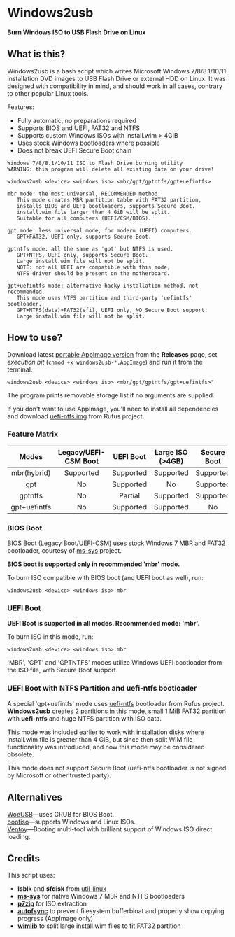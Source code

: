 # Windows2usb
**Burn Windows ISO to USB Flash Drive on Linux**

## What is this?

Windows2usb is a bash script which writes Microsoft Windows 7/8/8.1/10/11 installation DVD images to USB Flash Drive or external HDD on Linux. It was designed with compatibility in mind, and should work in all cases, contrary to other popular Linux tools.

Features:

* Fully automatic, no preparations required
* Supports BIOS and UEFI, FAT32 and NTFS
* Supports custom Windows ISOs with install.wim > 4GiB
* Uses stock Windows bootloaders where possible
* Does not break UEFI Secure Boot chain

```
Windows 7/8/8.1/10/11 ISO to Flash Drive burning utility
WARNING: this program will delete all existing data on your drive!

windows2usb <device> <windows iso> <mbr/gpt/gptntfs/gpt+uefintfs>

mbr mode: the most universal, RECOMMENDED method.
   This mode creates MBR partition table with FAT32 partition,
   installs BIOS and UEFI bootloaders, supports Secure Boot.
   install.wim file larger than 4 GiB will be split.
   Suitable for all computers (UEFI/CSM/BIOS).

gpt mode: less universal mode, for modern (UEFI) computers.
   GPT+FAT32, UEFI only, supports Secure Boot.

gptntfs mode: all the same as 'gpt' but NTFS is used.
   GPT+NTFS, UEFI only, supports Secure Boot.
   Large install.wim file will not be split.
   NOTE: not all UEFI are compatible with this mode,
   NTFS driver should be present on the motherboard.

gpt+uefintfs mode: alternative hacky installation method, not recommended.
   This mode uses NTFS partition and third-party 'uefintfs' bootloader.
   GPT+NTFS(data)+FAT32(efi), UEFI only, NO Secure Boot support.
   Large install.wim file will not be split.
```

## How to use?

Download latest [portable AppImage version](https://github.com/ValdikSS/windows2usb/releases) from the **Releases** page, set *execution bit* (`chmod +x windows2usb-*.AppImage`) and run it from the terminal.

`windows2usb <device> <windows iso> <mbr/gpt/gptntfs/gpt+uefintfs>"`

The program prints removable storage list if no arguments are supplied.

If you don't want to use AppImage, you'll need to install all dependencies and download [uefi-ntfs.img](https://github.com/pbatard/rufus/tree/master/res/uefi) from Rufus project.

### Feature Matrix

|Modes|Legacy/UEFI-CSM Boot|UEFI Boot|Large ISO (>4GB)|Secure Boot|
|:---:|:---:|:---:|:---:|:---:|
|mbr(hybrid)|Supported|Supported|Supported|Supported|
|gpt|No|Supported|No|Supported|
|gptntfs|No|Partial|Supported|Supported|
|gpt+uefintfs|No|Supported|Supported|No|

### BIOS Boot

BIOS Boot (Legacy Boot/UEFI-CSM) uses stock Windows 7 MBR and FAT32 bootloader, courtesy of [ms-sys](http://ms-sys.sourceforge.net/) project.

**BIOS boot is supported only in recommended 'mbr' mode.**

To burn ISO compatible with BIOS boot (and UEFI boot as well), run:

`windows2usb <device> <windows iso> mbr`

### UEFI Boot

**UEFI Boot is supported in all modes. Recommended mode: 'mbr'.**

To burn ISO in this mode, run:

`windows2usb <device> <windows iso> mbr`

'MBR', 'GPT' and 'GPTNTFS' modes utilize Windows UEFI bootloader from the ISO file, with Secure Boot support.

### UEFI Boot with NTFS Partition and uefi-ntfs bootloader

A special 'gpt+uefintfs' mode uses [uefi-ntfs](https://github.com/pbatard/uefi-ntfs) bootloader from Rufus project. **Windows2usb** creates 2 partitions in this mode, small 1 MiB FAT32 partition with **uefi-ntfs** and huge NTFS partition with ISO data.

This mode was included earlier to work with installation disks where install.wim file is greater than 4 GiB, but since then split WIM file functionality was introduced, and now this mode may be considered obsolete.

This mode does not support Secure Boot (uefi-ntfs bootloader is not signed by Microsoft or other trusted party).

## Alternatives

[WoeUSB](https://github.com/WoeUSB/WoeUSB)—uses GRUB for BIOS Boot.  
[bootiso](https://github.com/jsamr/bootiso/)—supports Windows and Linux ISOs.  
[Ventoy](https://www.ventoy.net/en/index.html)—Booting multi-tool with brilliant support of Windows ISO direct loading.

## Credits

This script uses:

* **lsblk** and **sfdisk** from [util-linux](https://mirrors.edge.kernel.org/pub/linux/utils/util-linux/)
* [**ms-sys**](http://ms-sys.sourceforge.net/) for native Windows 7 MBR and NTFS bootloaders
* [**p7zip**](https://www.7-zip.org/) for ISO extraction
* [**autofsync**](https://github.com/i-rinat/autofsync/) to prevent filesystem bufferbloat and properly show copying progress (AppImage only)
* [**wimlib**](https://wimlib.net/) to split large install.wim files to fit FAT32 partition
